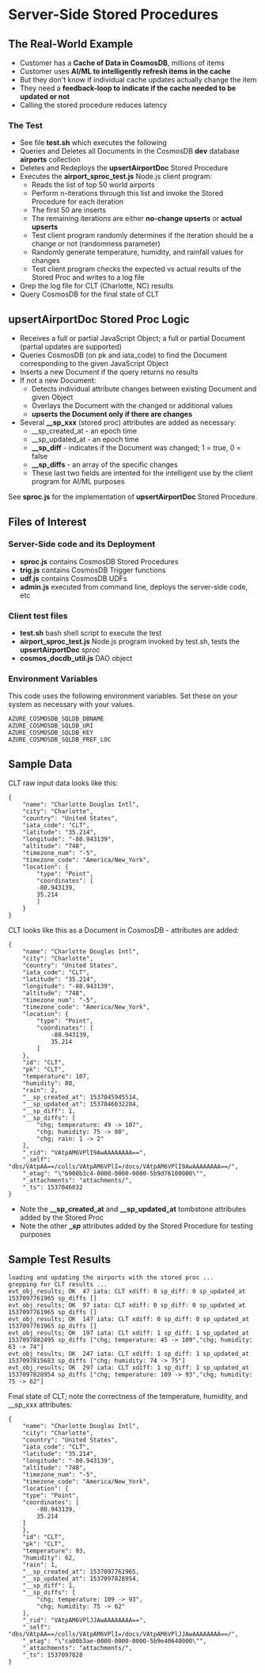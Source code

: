 # Server-Side Stored Procedures

## The Real-World Example

- Customer has a **Cache of Data in CosmosDB**, millions of items
- Customer uses **AI/ML to intelligently refresh items in the cache**
- But they don't know if individual cache updates actually change the item 
- They need a **feedback-loop to indicate if the cache needed to be updated or not**
- Calling the stored procedure reduces latency

### The Test

- See file **test.sh** which executes the following
- Queries and Deletes all Documents in the CosmosDB **dev** database **airports** collection
- Deletes and Redeploys the  **upsertAirportDoc** Stored Procedure
- Executes the **airport_sproc_test.js** Node.js client program:
  - Reads the list of top 50 world airports
  - Perform n-iterations through this list and invoke the Stored Procedure for each iteration
  - The first 50 are inserts
  - The remaining iterations are either **no-change upserts** or **actual upserts**
  - Test client program randomly determines if the iteration should be a change or not (randomness parameter)
  - Randomly generate temperature, humidity, and rainfall values for changes
  - Test client program checks the expected vs actual results of the Stored Proc and writes to a log file
- Grep the log file for CLT (Charlotte, NC) results
- Query CosmosDB for the final state of CLT

## upsertAirportDoc Stored Proc Logic

- Receives a full or partial JavaScript Object; a full or partial Document (partial updates are supported)
- Queries CosmosDB (on pk and iata_code) to find the Document corresponding to the given JavaScript Object
- Inserts a new Document if the query returns no results
- If not a new Document:
  - Detects individual attribute changes between existing Document and given Object
  - Overlays the Document with the changed or additional values
  - **upserts the Document only if there are changes**
- Several **__sp_xxx** (stored proc) attributes are added as necessary:
  - __sp_created_at - an epoch time
  - __sp_updated_at - an epoch time
  - **__sp_diff** - indicates if the Document was changed; 1 = true, 0 = false
  - **__sp_diffs** - an array of the specific changes
  - These last two fields are intented for the intelligent use by the client program for AI/ML purposes

See **sproc.js** for the implementation of **upsertAirportDoc** Stored Procedure.

## Files of Interest

### Server-Side code and its Deployment

- **sproc.js** contains CosmosDB Stored Procedures
- **trig.js** contains CosmosDB Trigger functions
- **udf.js** contains CosmosDB UDFs
- **admin.js** executed from command line, deploys the server-side code, etc

### Client test files

- **test.sh** bash shell script to execute the test
- **airport_sproc_test.js** Node.js program invoked by test.sh, tests the **upsertAirportDoc** sproc
- **cosmos_docdb_util.js** DAO object

### Environment Variables

This code uses the following environment variables.  Set these on your system as necessary with your values.
```
AZURE_COSMOSDB_SQLDB_DBNAME
AZURE_COSMOSDB_SQLDB_URI
AZURE_COSMOSDB_SQLDB_KEY
AZURE_COSMOSDB_SQLDB_PREF_LOC
```

## Sample Data

CLT raw input data looks like this:
```
{
    "name": "Charlotte Douglas Intl",
    "city": "Charlotte",
    "country": "United States",
    "iata_code": "CLT",
    "latitude": "35.214",
    "longitude": "-80.943139",
    "altitude": "748",
    "timezone_num": "-5",
    "timezone_code": "America/New_York",
    "location": {
        "type": "Point",
        "coordinates": [
        -80.943139,
        35.214
        ]
    }
}
```

CLT looks like this as a Document in CosmosDB - attributes are added:
```
{
    "name": "Charlotte Douglas Intl",
    "city": "Charlotte",
    "country": "United States",
    "iata_code": "CLT",
    "latitude": "35.214",
    "longitude": "-80.943139",
    "altitude": "748",
    "timezone_num": "-5",
    "timezone_code": "America/New_York",
    "location": {
        "type": "Point",
        "coordinates": [
            -80.943139,
            35.214
        ]
    },
    "id": "CLT",
    "pk": "CLT",
    "temperature": 107,
    "humidity": 80,
    "rain": 2,
    "__sp_created_at": 1537045945514,
    "__sp_updated_at": 1537046032284,
    "__sp_diff": 1,
    "__sp_diffs": [
        "chg; temperature: 49 -> 107",
        "chg; humidity: 75 -> 80",
        "chg; rain: 1 -> 2"
    ],
    "_rid": "VAtpAM6VPlI9AwAAAAAAAA==",
    "_self": "dbs/VAtpAA==/colls/VAtpAM6VPlI=/docs/VAtpAM6VPlI9AwAAAAAAAA==/",
    "_etag": "\"b900b3c4-0000-0000-0000-5b9d76100000\"",
    "_attachments": "attachments/",
    "_ts": 1537046032
}
```

- Note the **__sp_created_at** and **__sp_updated_at** tombstone attributes added by the Stored Proc
- Note the other **__sp_** attributes added by the Stored Procedure for testing purposes

## Sample Test Results

```
loading and updating the airports with the stored proc ...
grepping for CLT results ...
evt_obj_results; OK  47 iata: CLT xdiff: 0 sp_diff: 0 sp_updated_at 1537097761965 sp_diffs []
evt_obj_results; OK  97 iata: CLT xdiff: 0 sp_diff: 0 sp_updated_at 1537097761965 sp_diffs []
evt_obj_results; OK  147 iata: CLT xdiff: 0 sp_diff: 0 sp_updated_at 1537097761965 sp_diffs []
evt_obj_results; OK  197 iata: CLT xdiff: 1 sp_diff: 1 sp_updated_at 1537097802495 sp_diffs ["chg; temperature: 45 -> 109","chg; humidity: 63 -> 74"]
evt_obj_results; OK  247 iata: CLT xdiff: 1 sp_diff: 1 sp_updated_at 1537097815683 sp_diffs ["chg; humidity: 74 -> 75"]
evt_obj_results; OK  297 iata: CLT xdiff: 1 sp_diff: 1 sp_updated_at 1537097828954 sp_diffs ["chg; temperature: 109 -> 93","chg; humidity: 75 -> 62"]
```

Final state of CLT; note the correctness of the temperature, humidity, and __sp_xxx attributes:
```
{
    "name": "Charlotte Douglas Intl",
    "city": "Charlotte",
    "country": "United States",
    "iata_code": "CLT",
    "latitude": "35.214",
    "longitude": "-80.943139",
    "altitude": "748",
    "timezone_num": "-5",
    "timezone_code": "America/New_York",
    "location": {
    "type": "Point",
    "coordinates": [
        -80.943139,
        35.214
    ]
    },
    "id": "CLT",
    "pk": "CLT",
    "temperature": 93,
    "humidity": 62,
    "rain": 1,
    "__sp_created_at": 1537097761965,
    "__sp_updated_at": 1537097828954,
    "__sp_diff": 1,
    "__sp_diffs": [
        "chg; temperature: 109 -> 93",
        "chg; humidity: 75 -> 62"
    ],
    "_rid": "VAtpAM6VPlJJAwAAAAAAAA==",
    "_self": "dbs/VAtpAA==/colls/VAtpAM6VPlI=/docs/VAtpAM6VPlJJAwAAAAAAAA==/",
    "_etag": "\"ca00b3ae-0000-0000-0000-5b9e40640000\"",
    "_attachments": "attachments/",
    "_ts": 1537097828
}
```